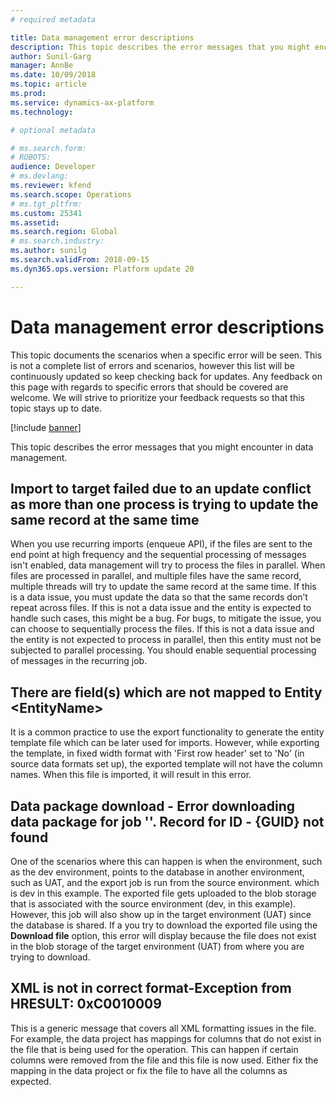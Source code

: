 ```yaml
---
# required metadata

title: Data management error descriptions
description: This topic describes the error messages that you might encounter in data management.
author: Sunil-Garg
manager: AnnBe
ms.date: 10/09/2018
ms.topic: article
ms.prod: 
ms.service: dynamics-ax-platform
ms.technology: 

# optional metadata

# ms.search.form: 
# ROBOTS: 
audience: Developer
# ms.devlang: 
ms.reviewer: kfend
ms.search.scope: Operations
# ms.tgt_pltfrm: 
ms.custom: 25341
ms.assetid: 
ms.search.region: Global
# ms.search.industry: 
ms.author: sunilg
ms.search.validFrom: 2018-09-15
ms.dyn365.ops.version: Platform update 20

---
```


# Data management error descriptions
This topic documents the scenarios when a specific error will be seen. This is not a complete list of errors and scenarios, however this list will be continuously updated so keep checking back for updates. Any feedback on this page with regards to specific errors that should be covered are welcome. We will strive to prioritize your feedback requests so that this topic stays up to date.

[!include [banner](../includes/banner.md)]

This topic describes the error messages that you might encounter in data management.

## Import to target failed due to an update conflict as more than one process is trying to update the same record at the same time
When you use recurring imports (enqueue API), if the files are sent to the end point at high frequency and the sequential processing of messages isn't enabled, data management will try to process the files in parallel. 
When files are processed in parallel, and multiple files have the same record, multiple threads will try to update the same record at the same time. 
If this is a data issue, you must update the data so that the same records don’t repeat across files. 
If this is not a data issue and the entity is expected to handle such cases, this might be a bug. For bugs, to mitigate the issue, you can choose to sequentially process the files. If this is not a data issue and the entity is not expected to process in parallel, then this entity must not be subjected to parallel processing. You should enable sequential processing of messages in the recurring job. 

## There are field(s) which are not mapped to Entity &lt;EntityName&gt;
It is a common practice to use the export functionality to generate the entity template file which can be later used for imports. However, while exporting the template, in fixed width format with 'First row header' set to 'No' (in source data formats set up), the exported template will not have the column names. When this file is imported, it will result in this error. 

## Data package download - Error downloading data package for job ''. Record for ID - {GUID} not found
One of the scenarios where this can happen is when the environment, such as the dev environment, points to the database in another environment, such as UAT, and the export job is run from the source environment. which is dev in this example. The exported file gets uploaded to the blob storage that is associated with the source environment (dev, in this example). However, this job will also show up in the target environment (UAT) since the database is shared. If a you try to download the exported file using the **Download file** option, this error will display because the file does not exist in the blob storage of the target environment (UAT) from where you are trying to download.

## XML is not in correct format-Exception from HRESULT: 0xC0010009
This is a generic message that covers all XML formatting issues in the file. For example, the data project has mappings for columns that do not exist in the file that is being used for the operation. This can happen if certain columns were removed from the file and this file is now used. Either fix the mapping in the data project or fix the file to have all the columns as expected.
